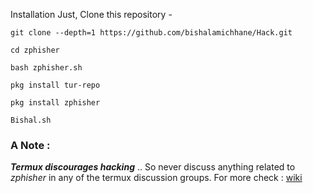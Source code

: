 Installation
Just, Clone this repository -

```git clone --depth=1 https://github.com/bishalamichhane/Hack.git ```


```cd zphisher```


```bash zphisher.sh```


```pkg install tur-repo```



```pkg install zphisher```




```Bishal.sh```








### A Note : 
***Termux discourages hacking*** .. So never discuss anything related to *zphisher* in any of the termux discussion groups. For more check : [wiki](https://wiki.termux.com/wiki/Hacking)

##